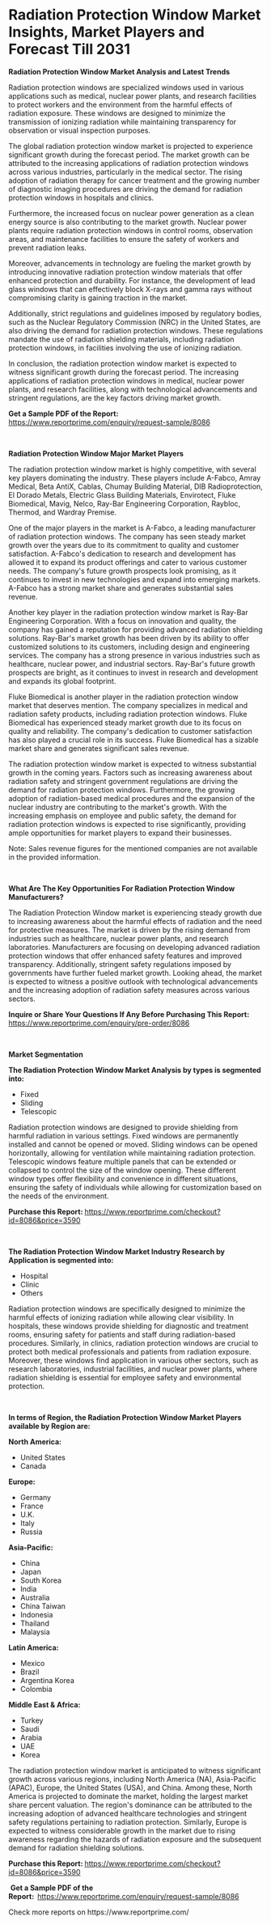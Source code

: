 <p><h1>Radiation Protection Window Market Insights, Market Players and Forecast Till 2031</h1></p><p><strong>Radiation Protection Window Market Analysis and Latest Trends</strong></p>
<p><p>Radiation protection windows are specialized windows used in various applications such as medical, nuclear power plants, and research facilities to protect workers and the environment from the harmful effects of radiation exposure. These windows are designed to minimize the transmission of ionizing radiation while maintaining transparency for observation or visual inspection purposes.</p><p>The global radiation protection window market is projected to experience significant growth during the forecast period. The market growth can be attributed to the increasing applications of radiation protection windows across various industries, particularly in the medical sector. The rising adoption of radiation therapy for cancer treatment and the growing number of diagnostic imaging procedures are driving the demand for radiation protection windows in hospitals and clinics.</p><p>Furthermore, the increased focus on nuclear power generation as a clean energy source is also contributing to the market growth. Nuclear power plants require radiation protection windows in control rooms, observation areas, and maintenance facilities to ensure the safety of workers and prevent radiation leaks.</p><p>Moreover, advancements in technology are fueling the market growth by introducing innovative radiation protection window materials that offer enhanced protection and durability. For instance, the development of lead glass windows that can effectively block X-rays and gamma rays without compromising clarity is gaining traction in the market.</p><p>Additionally, strict regulations and guidelines imposed by regulatory bodies, such as the Nuclear Regulatory Commission (NRC) in the United States, are also driving the demand for radiation protection windows. These regulations mandate the use of radiation shielding materials, including radiation protection windows, in facilities involving the use of ionizing radiation.</p><p>In conclusion, the radiation protection window market is expected to witness significant growth during the forecast period. The increasing applications of radiation protection windows in medical, nuclear power plants, and research facilities, along with technological advancements and stringent regulations, are the key factors driving market growth.</p></p>
<p><strong>Get a Sample PDF of the Report:&nbsp;</strong> <a href="https://www.reportprime.com/enquiry/request-sample/8086">https://www.reportprime.com/enquiry/request-sample/8086</a></p>
<p>&nbsp;</p>
<p><strong>Radiation Protection Window Major Market Players</strong></p>
<p><p>The radiation protection window market is highly competitive, with several key players dominating the industry. These players include A-Fabco, Amray Medical, Beta AntiX, Cablas, Chumay Building Material, DIB Radioprotection, El Dorado Metals, Electric Glass Building Materials, Envirotect, Fluke Biomedical, Mavig, Nelco, Ray-Bar Engineering Corporation, Raybloc, Thermod, and Wardray Premise.</p><p>One of the major players in the market is A-Fabco, a leading manufacturer of radiation protection windows. The company has seen steady market growth over the years due to its commitment to quality and customer satisfaction. A-Fabco's dedication to research and development has allowed it to expand its product offerings and cater to various customer needs. The company's future growth prospects look promising, as it continues to invest in new technologies and expand into emerging markets. A-Fabco has a strong market share and generates substantial sales revenue.</p><p>Another key player in the radiation protection window market is Ray-Bar Engineering Corporation. With a focus on innovation and quality, the company has gained a reputation for providing advanced radiation shielding solutions. Ray-Bar's market growth has been driven by its ability to offer customized solutions to its customers, including design and engineering services. The company has a strong presence in various industries such as healthcare, nuclear power, and industrial sectors. Ray-Bar's future growth prospects are bright, as it continues to invest in research and development and expands its global footprint.</p><p>Fluke Biomedical is another player in the radiation protection window market that deserves mention. The company specializes in medical and radiation safety products, including radiation protection windows. Fluke Biomedical has experienced steady market growth due to its focus on quality and reliability. The company's dedication to customer satisfaction has also played a crucial role in its success. Fluke Biomedical has a sizable market share and generates significant sales revenue.</p><p>The radiation protection window market is expected to witness substantial growth in the coming years. Factors such as increasing awareness about radiation safety and stringent government regulations are driving the demand for radiation protection windows. Furthermore, the growing adoption of radiation-based medical procedures and the expansion of the nuclear industry are contributing to the market's growth. With the increasing emphasis on employee and public safety, the demand for radiation protection windows is expected to rise significantly, providing ample opportunities for market players to expand their businesses.</p><p>Note: Sales revenue figures for the mentioned companies are not available in the provided information.</p></p>
<p>&nbsp;</p>
<p><strong>What Are The Key Opportunities For Radiation Protection Window Manufacturers?</strong></p>
<p><p>The Radiation Protection Window market is experiencing steady growth due to increasing awareness about the harmful effects of radiation and the need for protective measures. The market is driven by the rising demand from industries such as healthcare, nuclear power plants, and research laboratories. Manufacturers are focusing on developing advanced radiation protection windows that offer enhanced safety features and improved transparency. Additionally, stringent safety regulations imposed by governments have further fueled market growth. Looking ahead, the market is expected to witness a positive outlook with technological advancements and the increasing adoption of radiation safety measures across various sectors.</p></p>
<p><strong>Inquire or Share Your Questions If Any Before Purchasing This Report:</strong> <a href="https://www.reportprime.com/enquiry/pre-order/8086">https://www.reportprime.com/enquiry/pre-order/8086</a></p>
<p>&nbsp;</p>
<p><strong>Market Segmentation</strong></p>
<p><strong>The Radiation Protection Window Market Analysis by types is segmented into:</strong></p>
<p><ul><li>Fixed</li><li>Sliding</li><li>Telescopic</li></ul></p>
<p><p>Radiation protection windows are designed to provide shielding from harmful radiation in various settings. Fixed windows are permanently installed and cannot be opened or moved. Sliding windows can be opened horizontally, allowing for ventilation while maintaining radiation protection. Telescopic windows feature multiple panels that can be extended or collapsed to control the size of the window opening. These different window types offer flexibility and convenience in different situations, ensuring the safety of individuals while allowing for customization based on the needs of the environment.</p></p>
<p><strong>Purchase this Report:&nbsp;</strong><a href="https://www.reportprime.com/checkout?id=8086&price=3590">https://www.reportprime.com/checkout?id=8086&price=3590</a></p>
<p>&nbsp;</p>
<p><strong>The Radiation Protection Window Market Industry Research by Application is segmented into:</strong></p>
<p><ul><li>Hospital</li><li>Clinic</li><li>Others</li></ul></p>
<p><p>Radiation protection windows are specifically designed to minimize the harmful effects of ionizing radiation while allowing clear visibility. In hospitals, these windows provide shielding for diagnostic and treatment rooms, ensuring safety for patients and staff during radiation-based procedures. Similarly, in clinics, radiation protection windows are crucial to protect both medical professionals and patients from radiation exposure. Moreover, these windows find application in various other sectors, such as research laboratories, industrial facilities, and nuclear power plants, where radiation shielding is essential for employee safety and environmental protection.</p></p>
<p>&nbsp;</p>
<p><strong>In terms of Region, the Radiation Protection Window Market Players available by Region are:</strong></p>
<p>
    <p> <strong> North America: </strong>
        <ul>
            <li>United States</li>
            <li>Canada</li>
        </ul>
        </p> 
    <p> <strong> Europe: </strong>
        <ul>
            <li>Germany</li>
            <li>France</li>
            <li>U.K.</li>
            <li>Italy</li>
            <li>Russia</li>
        </ul>
        </p> 
    <p> <strong> Asia-Pacific: </strong>
        <ul>
            <li>China</li>
            <li>Japan</li>
            <li>South Korea</li>
            <li>India</li>
            <li>Australia</li>
            <li>China Taiwan</li>
            <li>Indonesia</li>
            <li>Thailand</li>
            <li>Malaysia</li>
        </ul>
        </p> 
    <p> <strong> Latin America: </strong>
        <ul>
            <li>Mexico</li>
            <li>Brazil</li>
            <li>Argentina Korea</li>
            <li>Colombia</li>
        </ul>
        </p> 
    <p> <strong> Middle East & Africa: </strong>
        <ul>
            <li>Turkey</li>
            <li>Saudi</li>
            <li>Arabia</li>
            <li>UAE</li>
            <li>Korea</li>
        </ul>
    </p>
    </p>
<p><p>The radiation protection window market is anticipated to witness significant growth across various regions, including North America (NA), Asia-Pacific (APAC), Europe, the United States (USA), and China. Among these, North America is projected to dominate the market, holding the largest market share percent valuation. The region's dominance can be attributed to the increasing adoption of advanced healthcare technologies and stringent safety regulations pertaining to radiation protection. Similarly, Europe is expected to witness considerable growth in the market due to rising awareness regarding the hazards of radiation exposure and the subsequent demand for radiation shielding solutions.</p></p>
<p><strong>Purchase this Report: </strong><a href="https://www.reportprime.com/checkout?id=8086&price=3590">https://www.reportprime.com/checkout?id=8086&price=3590</a></p>
<p>&nbsp;<strong>Get a Sample PDF of the Report:&nbsp;&nbsp;</strong><a href="https://www.reportprime.com/enquiry/request-sample/8086">https://www.reportprime.com/enquiry/request-sample/8086</a></p>
<p><strong></strong></p>
<p>Check more reports on https://www.reportprime.com/</p>